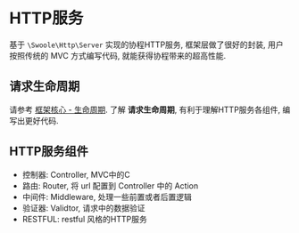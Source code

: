 # HTTP服务

基于 `\Swoole\Http\Server` 实现的协程HTTP服务, 框架层做了很好的封装, 用户按照传统的 MVC 方式编写代码, 就能获得协程带来的超高性能.

## 请求生命周期

请参考 [框架核心 - 生命周期](../core/framework.md). 了解 **请求生命周期**, 有利于理解HTTP服务各组件, 编写出更好代码.

## HTTP服务组件

- 控制器: Controller, MVC中的C
- 路由: Router, 将 url 配置到 Controller 中的 Action
- 中间件: Middleware, 处理一些前置或者后置逻辑
- 验证器: Validtor, 请求中的数据验证
- RESTFUL: restful 风格的HTTP服务


